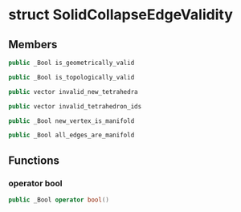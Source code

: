 # struct SolidCollapseEdgeValidity


## Members

```cpp
public _Bool is_geometrically_valid
```

```cpp
public _Bool is_topologically_valid
```

```cpp
public vector invalid_new_tetrahedra
```

```cpp
public vector invalid_tetrahedron_ids
```

```cpp
public _Bool new_vertex_is_manifold
```

```cpp
public _Bool all_edges_are_manifold
```



## Functions

### operator bool

```cpp
public _Bool operator bool()
```




